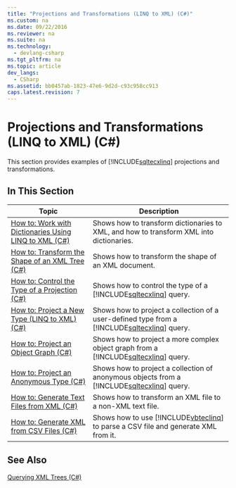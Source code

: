 ```yaml
---
title: "Projections and Transformations (LINQ to XML) (C#)"
ms.custom: na
ms.date: 09/22/2016
ms.reviewer: na
ms.suite: na
ms.technology: 
  - devlang-csharp
ms.tgt_pltfrm: na
ms.topic: article
dev_langs: 
  - CSharp
ms.assetid: bb0457ab-1823-47e6-9d2d-c93c958cc913
caps.latest.revision: 7
---
```

# Projections and Transformations (LINQ to XML) (C#)
This section provides examples of [!INCLUDE[sqltecxlinq](../vs140/includes/sqltecxlinq_md.md)] projections and transformations.  
  
## In This Section  
  
|Topic|Description|  
|-----------|-----------------|  
|[How to: Work with Dictionaries Using LINQ to XML (C#)](../vs140/how-to--work-with-dictionaries-using-linq-to-xml--csharp-.md)|Shows how to transform dictionaries to XML, and how to transform XML into dictionaries.|  
|[How to: Transform the Shape of an XML Tree (C#)](../vs140/how-to--transform-the-shape-of-an-xml-tree--csharp-.md)|Shows how to transform the shape of an XML document.|  
|[How to: Control the Type of a Projection (C#)](../vs140/how-to--control-the-type-of-a-projection--csharp-.md)|Shows how to control the type of a [!INCLUDE[sqltecxlinq](../vs140/includes/sqltecxlinq_md.md)] query.|  
|[How to: Project a New Type (LINQ to XML) (C#)](../vs140/how-to--project-a-new-type--linq-to-xml---csharp-.md)|Shows how to project a collection of a user-defined type from a [!INCLUDE[sqltecxlinq](../vs140/includes/sqltecxlinq_md.md)] query.|  
|[How to: Project an Object Graph (C#)](../vs140/how-to--project-an-object-graph--csharp-.md)|Shows how to project a more complex object graph from a [!INCLUDE[sqltecxlinq](../vs140/includes/sqltecxlinq_md.md)] query.|  
|[How to: Project an Anonymous Type (C#)](../vs140/how-to--project-an-anonymous-type--csharp-.md)|Shows how to project a collection of anonymous objects from a [!INCLUDE[sqltecxlinq](../vs140/includes/sqltecxlinq_md.md)] query.|  
|[How to: Generate Text Files from XML (C#)](../vs140/how-to--generate-text-files-from-xml--csharp-.md)|Shows how to transform an XML file to a non-XML text file.|  
|[How to: Generate XML from CSV Files (C#)](../vs140/how-to--generate-xml-from-csv-files--csharp-.md)|Shows how to use [!INCLUDE[vbteclinq](../vs140/includes/vbteclinq_md.md)] to parse a CSV file and generate XML from it.|  
  
## See Also  
 [Querying XML Trees (C#)](../vs140/querying-xml-trees--csharp-.md)